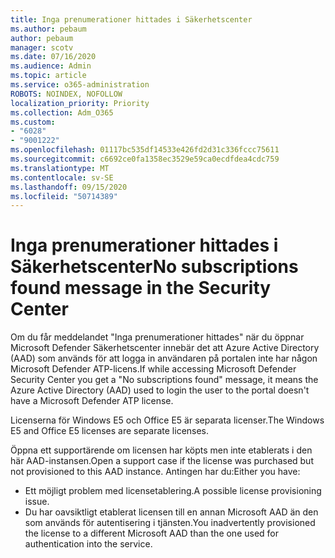 ```yaml
---
title: Inga prenumerationer hittades i Säkerhetscenter
ms.author: pebaum
author: pebaum
manager: scotv
ms.date: 07/16/2020
ms.audience: Admin
ms.topic: article
ms.service: o365-administration
ROBOTS: NOINDEX, NOFOLLOW
localization_priority: Priority
ms.collection: Adm_O365
ms.custom:
- "6028"
- "9001222"
ms.openlocfilehash: 01117bc535df14533e426fd2d31c336fccc75611
ms.sourcegitcommit: c6692ce0fa1358ec3529e59ca0ecdfdea4cdc759
ms.translationtype: MT
ms.contentlocale: sv-SE
ms.lasthandoff: 09/15/2020
ms.locfileid: "50714389"
---
```

# <a name="no-subscriptions-found-message-in-the-security-center"></a><span data-ttu-id="d6013-102">Inga prenumerationer hittades i Säkerhetscenter</span><span class="sxs-lookup"><span data-stu-id="d6013-102">No subscriptions found message in the Security Center</span></span>

<span data-ttu-id="d6013-103">Om du får meddelandet "Inga prenumerationer hittades" när du öppnar Microsoft Defender Säkerhetscenter innebär det att Azure Active Directory (AAD) som används för att logga in användaren på portalen inte har någon Microsoft Defender ATP-licens.</span><span class="sxs-lookup"><span data-stu-id="d6013-103">If while accessing Microsoft Defender Security Center you get a  "No subscriptions found" message, it means the Azure Active Directory (AAD) used to login the user to the portal doesn't have a Microsoft Defender ATP license.</span></span>  

<span data-ttu-id="d6013-104">Licenserna för Windows E5 och Office E5 är separata licenser.</span><span class="sxs-lookup"><span data-stu-id="d6013-104">The Windows E5 and Office E5 licenses are separate licenses.</span></span>

<span data-ttu-id="d6013-105">Öppna ett supportärende om licensen har köpts men inte etablerats i den här AAD-instansen.</span><span class="sxs-lookup"><span data-stu-id="d6013-105">Open a support case if the license was purchased but not provisioned to this AAD instance.</span></span> <span data-ttu-id="d6013-106">Antingen har du:</span><span class="sxs-lookup"><span data-stu-id="d6013-106">Either you have:</span></span> <br/>
-   <span data-ttu-id="d6013-107">Ett möjligt problem med licensetablering.</span><span class="sxs-lookup"><span data-stu-id="d6013-107">A possible license provisioning issue.</span></span><br/>
-   <span data-ttu-id="d6013-108">Du har oavsiktligt etablerat licensen till en annan Microsoft AAD än den som används för autentisering i tjänsten.</span><span class="sxs-lookup"><span data-stu-id="d6013-108">You inadvertently provisioned the license to a different Microsoft AAD than the one used for authentication into the service.</span></span>